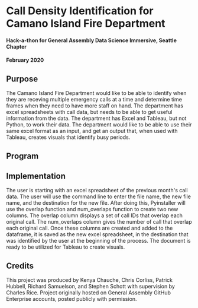 # Call Density Identification for Camano Island Fire Department
#### Hack-a-thon for General Assembly Data Science Immersive, Seattle Chapter
#### February 2020

## Purpose
The Camano Island Fire Department would like to be able to identify when they are receving multiple emergency calls at a time and determine time frames when they need to have more staff on hand.  The department has excel spreadsheets with call data, but needs to be able to get useful information from the data.  The department has Excel and Tableau, but not Python, to work their data.  The department would like to be able to use their same excel format as an input, and get an output that, when used with Tableau, creates visuals that identify busy periods.

## Program


## Implementation
The user is starting with an excel spreadsheet of the previous month's call data.  The user will use the command line to enter the file name, the new file name, and the destination for the new file.  After doing this, Pyinstaller will use the overlap function and num_overlaps function to create two new columns.  The overlap column displays a set of call IDs that overlap each original call.  The num_overlaps column gives the number of call that overlap each original call.  Once these columns are created and added to the dataframe, it is saved as the new excel spreadsheet, in the destination that was identified by the user at the beginning of the process.  The document is ready to be utilized for Tableau to create visuals.


## Credits
This project was produced by Kenya Chauche, Chris Corliss, Patrick Hubbell, Richard Samuelson, and Stephen Schott with supervision by Charles Rice. Project originally hosted on General Assembly GitHub Enterprise accounts, posted publicly with permission. 

